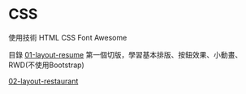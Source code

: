 # CSS
使用技術
HTML
CSS
Font Awesome

目錄
[01-layout-resume](https://wenling7777777.github.io/CSS/01-layout-resume/index.html)
第一個切版，學習基本排版、按鈕效果、小動畫、RWD(不使用Bootstrap)

[02-layout-restaurant](https://wenling7777777.github.io/CSS/02-layout-restaurant/index.html)
